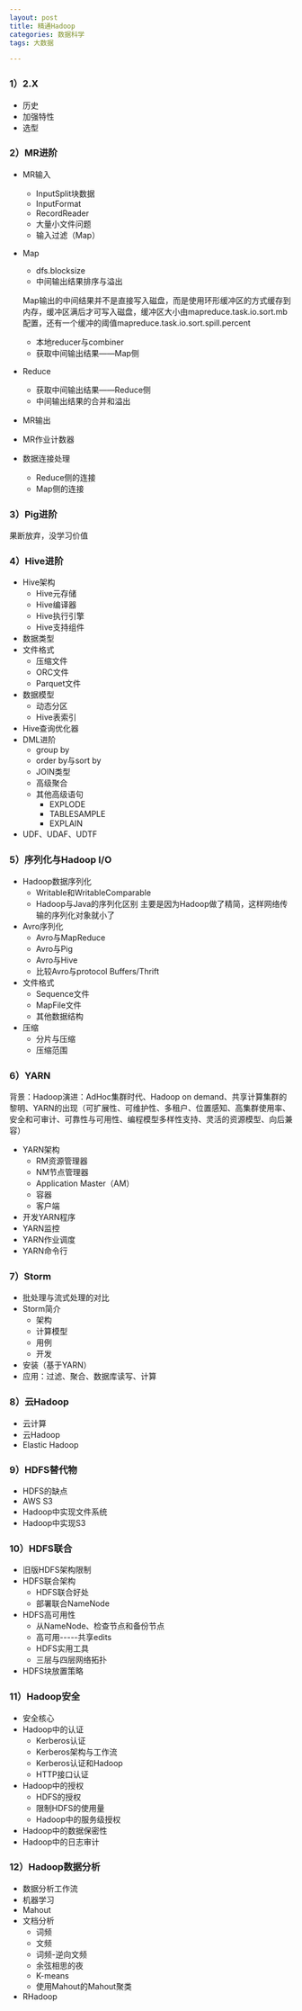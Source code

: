 ```yaml
---
layout: post
title: 精通Hadoop
categories: 数据科学
tags: 大数据

---
```


### 1）2.X ###

- 历史
- 加强特性
- 选型

### 2）MR进阶 ###

- MR输入
	- InputSplit块数据
	- InputFormat
	- RecordReader
	- 大量小文件问题
	- 输入过滤（Map）
- Map
	- dfs.blocksize
	- 中间输出结果排序与溢出


	Map输出的中间结果并不是直接写入磁盘，而是使用环形缓冲区的方式缓存到内存，缓冲区满后才可写入磁盘，缓冲区大小由mapreduce.task.io.sort.mb配置，还有一个缓冲的阈值mapreduce.task.io.sort.spill.percent


	- 本地reducer与combiner
	- 获取中间输出结果——Map侧
- Reduce
	- 获取中间输出结果——Reduce侧
	- 中间输出结果的合并和溢出
- MR输出
- MR作业计数器
- 数据连接处理
	- Reduce侧的连接  
	- Map侧的连接

### 3）Pig进阶 ###
果断放弃，没学习价值
### 4）Hive进阶 ###
- Hive架构
	- Hive元存储
	- Hive编译器
	- Hive执行引擎
	- Hive支持组件
- 数据类型
- 文件格式
	- 压缩文件
	- ORC文件
	- Parquet文件
- 数据模型
	- 动态分区
	- Hive表索引
- Hive查询优化器
- DML进阶
	- group by
	- order by与sort by
	- JOIN类型
	- 高级聚合
	- 其他高级语句
		- EXPLODE
		- TABLESAMPLE
		- EXPLAIN
- UDF、UDAF、UDTF
### 5）序列化与Hadoop I/O ###

- Hadoop数据序列化
	- Writable和WritableComparable
	- Hadoop与Java的序列化区别
		主要是因为Hadoop做了精简，这样网络传输的序列化对象就小了
- Avro序列化
	- Avro与MapReduce
	- Avro与Pig
	- Avro与Hive
	- 比较Avro与protocol Buffers/Thrift
- 文件格式
	- Sequence文件
	- MapFile文件
	- 其他数据结构
- 压缩
	- 分片与压缩
	- 压缩范围  
### 6）YARN ###
背景：Hadoop演进：AdHoc集群时代、Hadoop on demand、共享计算集群的黎明、YARN的出现（可扩展性、可维护性、多租户、位置感知、高集群使用率、安全和可审计、可靠性与可用性、编程模型多样性支持、灵活的资源模型、向后兼容）
- YARN架构
	- RM资源管理器
	- NM节点管理器
	- Application Master（AM）
	- 容器
	- 客户端 
- 开发YARN程序
- YARN监控
- YARN作业调度
- YARN命令行  
### 7）Storm ###
- 批处理与流式处理的对比
- Storm简介
	- 架构
	- 计算模型
	- 用例
	- 开发
- 安装（基于YARN）
- 应用：过滤、聚合、数据库读写、计算

### 8）云Hadoop ###

- 云计算
- 云Hadoop
- Elastic Hadoop

### 9）HDFS替代物 ###

- HDFS的缺点
- AWS S3
- Hadoop中实现文件系统
- Hadoop中实现S3

### 10）HDFS联合 ###

- 旧版HDFS架构限制
- HDFS联合架构
	- HDFS联合好处
	- 部署联合NameNode
- HDFS高可用性
	- 从NameNode、检查节点和备份节点
	- 高可用-----共享edits
	- HDFS实用工具
	- 三层与四层网络拓扑
- HDFS块放置策略

### 11）Hadoop安全 ###

- 安全核心
- Hadoop中的认证
	- Kerberos认证
	- Kerberos架构与工作流
	- Kerberos认证和Hadoop
	- HTTP接口认证
- Hadoop中的授权
	- HDFS的授权
	- 限制HDFS的使用量
	- Hadoop中的服务级授权
- Hadoop中的数据保密性
- Hadoop中的日志审计

### 12）Hadoop数据分析 ###
- 数据分析工作流
- 机器学习
- Mahout
- 文档分析
	- 词频
	- 文频
	- 词频-逆向文频
	- 余弦相思的夜
	- K-means
	- 使用Mahout的Mahout聚类
- RHadoop

